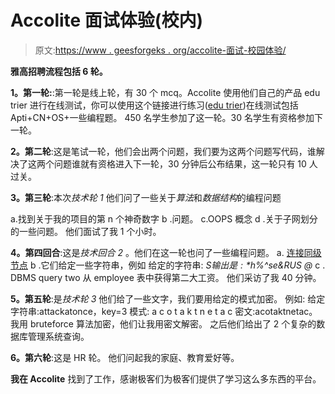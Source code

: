 # Accolite 面试体验(校内)

> 原文:[https://www . geesforgeks . org/accolite-面试-校园体验/](https://www.geeksforgeeks.org/accolite-interview-experience-on-campus/)

**雅高招聘流程包括 6 轮。**

**1。第一轮:**:第一轮是线上轮，有 30 个 mcq。Accolite 使用他们自己的产品 edu trier 进行在线测试，你可以使用这个链接进行练习([edu trier](https://web.eduthrill.com))在线测试包括 Apti+CN+OS+一些编程题。
450 名学生参加了这一轮。30 名学生有资格参加下一轮。

**2。第二轮**:这是笔试一轮，他们会出两个问题，我们要为这两个问题写代码，谁解决了这两个问题谁就有资格进入下一轮，30 分钟后公布结果，这一轮只有 10 人过关。

**3。第三轮**:本次*技术轮 1* 他们问了一些关于*算法*和*数据结构*的编程问题

a.找到关于我的项目的第 n 个神奇数字
b .问题。
c.OOPS 概念
d .关于子网划分的一些问题。
他们面试了我 1 个小时。

**4。第四回合**:这是*技术回合 2* 。他们在这一轮也问了一些编程问题。
a. [连接同级节点](https://practice.geeksforgeeks.org/problems/connect-nodes-at-same-level/1)
b .它们给定一些字符串，例如
给定的字符串:
*$S%^UR & ESH@* 你应该只反转字母
输出是:*$h%^se&RUS @*
c . DBMS query two 从 employee 表中获得第二大工资。
他们采访了我 40 分钟。

**5。第五轮**:是*技术轮 3*
他们给了一些文字，我们要用给定的模式加密。
例如:
给定字符串:attackatonce，key=3
模式:
a c o
t a k t n e
t a c
密文:acotaktnetac。
我用 bruteforce 算法加密，他们让我用密文解密。
之后他们给出了 2 个复杂的数据库管理系统查询。

**6。第六轮**:这是 HR 轮。
他们问起我的家庭、教育爱好等。

**我在 Accolite**
找到了工作，感谢极客们为极客们提供了学习这么多东西的平台。